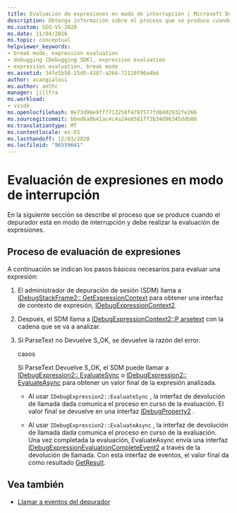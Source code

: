```yaml
---
title: Evaluación de expresiones en modo de interrupción | Microsoft Docs
description: Obtenga información sobre el proceso que se produce cuando el depurador está en modo de interrupción y debe realizar la evaluación de expresiones.
ms.custom: SEO-VS-2020
ms.date: 11/04/2016
ms.topic: conceptual
helpviewer_keywords:
- break mode, expression evaluation
- debugging [Debugging SDK], expression evaluation
- expression evaluation, break mode
ms.assetid: 34fe5b58-15d5-4387-a266-72120f90a4b6
author: acangialosi
ms.author: anthc
manager: jillfra
ms.workload:
- vssdk
ms.openlocfilehash: 8e73d98e9fff713258f4797577fd8402932fe266
ms.sourcegitcommit: bbed6a0b41ac4c4a24e8581ff3b34d96345ddb00
ms.translationtype: MT
ms.contentlocale: es-ES
ms.lasthandoff: 12/03/2020
ms.locfileid: "96559641"
---
```

# <a name="expression-evaluation-in-break-mode"></a>Evaluación de expresiones en modo de interrupción
En la siguiente sección se describe el proceso que se produce cuando el depurador está en modo de interrupción y debe realizar la evaluación de expresiones.

## <a name="expression-evaluation-process"></a>Proceso de evaluación de expresiones
 A continuación se indican los pasos básicos necesarios para evaluar una expresión:

1. El administrador de depuración de sesión (SDM) llama a [IDebugStackFrame2:: GetExpressionContext](../../extensibility/debugger/reference/idebugstackframe2-getexpressioncontext.md) para obtener una interfaz de contexto de expresión, [IDebugExpressionContext2](../../extensibility/debugger/reference/idebugexpressioncontext2.md).

2. Después, el SDM llama a [IDebugExpressionContext2::P arsetext](../../extensibility/debugger/reference/idebugexpressioncontext2-parsetext.md) con la cadena que se va a analizar.

3. Si ParseText no Devuelve S_OK, se devuelve la razón del error.

     casos

     Si ParseText Devuelve S_OK, el SDM puede llamar a [IDebugExpression2:: EvaluateSync](../../extensibility/debugger/reference/idebugexpression2-evaluatesync.md) o [IDebugExpression2:: EvaluateAsync](../../extensibility/debugger/reference/idebugexpression2-evaluateasync.md) para obtener un valor final de la expresión analizada.

    - Al usar `IDebugExpression2::EvaluateSync` , la interfaz de devolución de llamada dada comunica el proceso en curso de la evaluación. El valor final se devuelve en una interfaz [IDebugProperty2](../../extensibility/debugger/reference/idebugproperty2.md) .

    - Al usar `IDebugExpression2::EvaluateAsync` , la interfaz de devolución de llamada dada comunica el proceso en curso de la evaluación. Una vez completada la evaluación, EvaluateAsync envía una interfaz [IDebugExpressionEvaluationCompleteEvent2](../../extensibility/debugger/reference/idebugexpressionevaluationcompleteevent2.md) a través de la devolución de llamada. Con esta interfaz de eventos, el valor final da como resultado [GetResult](../../extensibility/debugger/reference/idebugexpressionevaluationcompleteevent2-getresult.md).

## <a name="see-also"></a>Vea también
- [Llamar a eventos del depurador](../../extensibility/debugger/calling-debugger-events.md)
